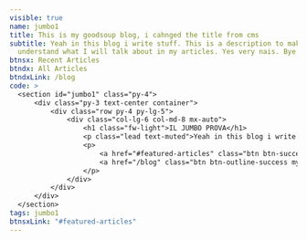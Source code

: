 ```yaml
---
visible: true
name: jumbo1
title: This is my goodsoup blog, i cahnged the title from cms
subtitle: Yeah in this blog i write stuff. This is a description to make people
  understand what I will talk about in my articles. Yes very nais. Bye.
btnsx: Recent Articles
btndx: All Articles
btndxLink: /blog
code: >
  <section id="jumbo1" class="py-4">
      <div class="py-3 text-center container">
          <div class="row py-4 py-lg-5">
              <div class="col-lg-6 col-md-8 mx-auto">
                  <h1 class="fw-light">IL JUMBO PROVA</h1>
                  <p class="lead text-muted">Yeah in this blog i write stuff. This is a description to make people understand what I will talk about in my articles. Yes very nais. Bye.</p>
                  <p>
                      <a href="#featured-articles" class="btn btn-success my-2">Recent Articles</a>
                      <a href="/blog" class="btn btn-outline-success my-2">All Articles</a>
                  </p>
              </div>
          </div>
      </div>
  </section>
tags: jumbo1
btnsxLink: "#featured-articles"
---
```

